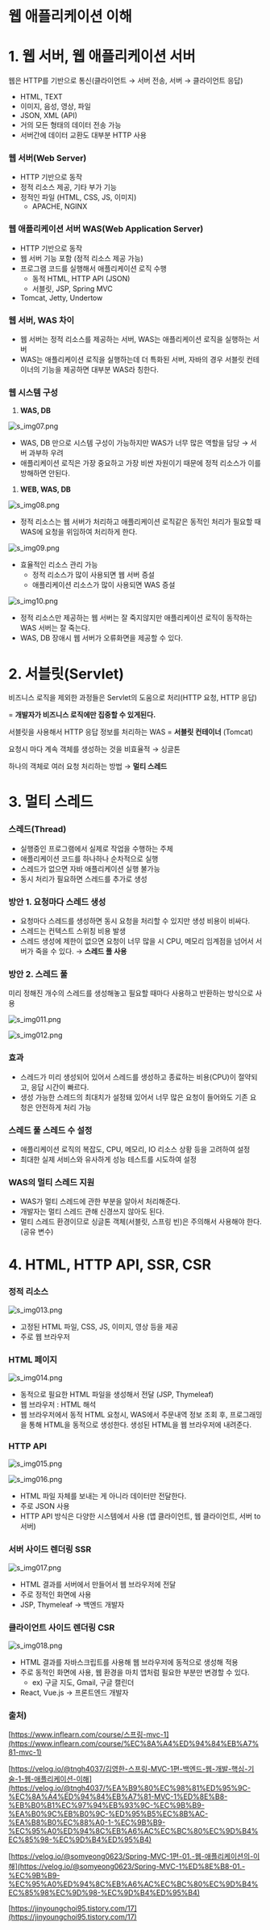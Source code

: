 # 웹 애플리케이션 이해

# 1. 웹 서버, 웹 애플리케이션 서버

웹은 HTTP를 기반으로 통신(클라이언트 → 서버 전송, 서버 → 클라이언트 응답)

- HTML, TEXT
- 이미지, 음성, 영상, 파일
- JSON, XML (API)
- 거의 모든 형태의 데이터 전송 가능
- 서버간에 데이터 교환도 대부분 HTTP 사용

### 웹 서버(Web Server)

- HTTP 기반으로 동작
- 정적 리소스 제공, 기타 부가 기능
- 정적인 파일 (HTML, CSS, JS, 이미지)
    - APACHE, NGINX

### 웹 애플리케이션 서버 WAS(Web Application Server)

- HTTP 기반으로 동작
- 웹 서버 기능 포함 (정적 리소스 제공 가능)
- 프로그램 코드를 실행해서 애플리케이션 로직 수행
    - 동적 HTML, HTTP API (JSON)
    - 서블릿, JSP, Spring MVC
- Tomcat, Jetty, Undertow

### 웹 서버, WAS 차이

- 웹 서버는 정적 리소스를 제공하는 서버, WAS는 애플리케이션 로직을 실행하는 서버
- WAS는 애플리케이션 로직을 실행하는데 더 특화된 서버, 자바의 경우 서블릿 컨테이너의 기능을 제공하면 대부분 WAS라 칭한다.

### 웹 시스템 구성

1. **WAS, DB**

![s_img07.png](images/s_img07.png)

- WAS, DB 만으로 시스템 구성이 가능하지만 WAS가 너무 많은 역할을 담당 → 서버 과부하 우려
- 애플리케이션 로직은 가장 중요하고 가장 비싼 자원이기 때문에 정적 리소스가 이를 방해하면 안된다.
1. **WEB, WAS, DB**

![s_img08.png](images/s_img08.png)

- 정적 리소스는 웹 서버가 처리하고 애플리케이션 로직같은 동적인 처리가 필요할 때 WAS에 요청을 위임하여 처리하게 한다.

![s_img09.png](images/s_img09.png)

- 효율적인 리소스 관리 가능
    - 정적 리소스가 많이 사용되면 웹 서버 증설
    - 애플리케이션 리소스가 많이 사용되면 WAS 증설

![s_img10.png](images/s_img10.png)

- 정적 리소스만 제공하는 웹 서버는 잘 죽지않지만 애플리케이션 로직이 동작하는 WAS 서버는 잘 죽는다.
- WAS, DB 장애시 웹 서버가 오류화면을 제공할 수 있다.

# 2. 서블릿(Servlet)

비즈니스 로직을 제외한 과정들은 Servlet의 도움으로 처리(HTTP 요청, HTTP 응답)

= **개발자가 비즈니스 로직에만 집중할 수 있게된다.**

서블릿을 사용해서 HTTP 응답 정보를 처리하는 WAS = **서블릿 컨테이너** (Tomcat)

요청시 마다 계속 객체를 생성하는 것을 비효율적 → 싱글톤

하나의 객체로 여러 요청 처리하는 방법 → **멀티 스레드**

# 3. 멀티 스레드

### 스레드(Thread)

- 실행중인 프로그램에서 실제로 작업을 수행하는 주체
- 애플리케이션 코드를 하나하나 순차적으로 실행
- 스레드가 없으면 자바 애플리케이션 실행 불가능
- 동시 처리가 필요하면 스레드를 추가로 생성

### 방안 1. 요청마다 스레드 생성

- 요청마다 스레드를 생성하면 동시 요청을 처리할 수 있지만 생성 비용이 비싸다.
- 스레드는 컨텍스트 스위칭 비용 발생
- 스레드 생성에 제한이 없으면 요청이 너무 많을 시 CPU, 메모리 임계점을 넘어서 서버가 죽을 수 있다. → **스레드 풀 사용**

### 방안 2. 스레드 풀

미리 정해진 개수의 스레드를 생성해놓고 필요할 때마다 사용하고 반환하는 방식으로 사용

![s_img011.png](images/s_img011.png)

![s_img012.png](images/s_img012.png)

### 효과

- 스레드가 미리 생성되어 있어서 스레드를 생성하고 종료하는 비용(CPU)이 절약되고, 응답 시간이 빠르다.
- 생성 가능한 스레드의 최대치가 설정돼 있어서 너무 많은 요청이 들어와도 기존 요청은 안전하게 처리 가능

### 스레드 풀 스레드 수 설정

- 애플리케이션 로직의 복잡도, CPU, 메모리, IO 리소스 상황 등을 고려하여 설정
- 최대한 실제 서비스와 유사하게 성능 테스트를 시도하여 설정

### WAS의 멀티 스레드 지원

- WAS가 멀티 스레드에 관한 부분을 알아서 처리해준다.
- 개발자는 멀티 스레드 관해 신경쓰지 않아도 된다.
- 멀티 스레드 환경이므로 싱글톤 객체(서블릿, 스프링 빈)은 주의해서 사용해야 한다. (공유 변수)

# 4. **HTML, HTTP API, SSR, CSR**

### 정적 리소스

![s_img013.png](images/s_img013.png)

- 고정된 HTML 파일, CSS, JS, 이미지, 영상 등을 제공
- 주로 웹 브라우저

### HTML 페이지

![s_img014.png](images/s_img014.png)

- 동적으로 필요한 HTML 파일을 생성해서 전달 (JSP, Thymeleaf)
- 웹 브라우저 : HTML 해석
- 웹 브라우저에서 동적 HTML 요청시, WAS에서 주문내역 정보 조회 후, 프로그래밍을 통해 HTML을 동적으로 생성한다. 생성된 HTML을 웹 브라우저에 내려준다.

### HTTP API

![s_img015.png](images/s_img015.png)

![s_img016.png](images/s_img016.png)

- HTML 파일 자체를 보내는 게 아니라 데이터만 전달한다.
- 주로 JSON 사용
- HTTP API 방식은 다양한 시스템에서 사용 (앱 클라이언트, 웹 클라이언트, 서버 to 서버)

### 서버 사이드 렌더링 SSR

![s_img017.png](images/s_img017.png)

- HTML 결과를 서버에서 만들어서 웹 브라우저에 전달
- 주로 정적인 화면에 사용
- JSP, Thymeleaf → 백엔드 개발자

### 클라이언트 사이드 렌더링 CSR

![s_img018.png](images/s_img018.png)

- HTML 결과를 자바스크립트를 사용해 웹 브라우저에 동적으로 생성해 적용
- 주로 동적인 화면에 사용, 웹 환경을 마치 앱처럼 필요한 부분만 변경할 수 있다.
    - ex) 구글 지도, Gmail, 구글 캘린더
- React, Vue.js → 프론트엔드 개발자

### 출처)

[https://www.inflearn.com/course/스프링-mvc-1](https://www.inflearn.com/course/%EC%8A%A4%ED%94%84%EB%A7%81-mvc-1)

[https://velog.io/@tngh4037/김영한-스프링-MVC-1편-백엔드-웹-개발-핵심-기술-1-웹-애플리케이션-이해](https://velog.io/@tngh4037/%EA%B9%80%EC%98%81%ED%95%9C-%EC%8A%A4%ED%94%84%EB%A7%81-MVC-1%ED%8E%B8-%EB%B0%B1%EC%97%94%EB%93%9C-%EC%9B%B9-%EA%B0%9C%EB%B0%9C-%ED%95%B5%EC%8B%AC-%EA%B8%B0%EC%88%A0-1-%EC%9B%B9-%EC%95%A0%ED%94%8C%EB%A6%AC%EC%BC%80%EC%9D%B4%EC%85%98-%EC%9D%B4%ED%95%B4)

[https://velog.io/@somyeong0623/Spring-MVC-1편-01.-웹-애플리케이션의-이해](https://velog.io/@somyeong0623/Spring-MVC-1%ED%8E%B8-01.-%EC%9B%B9-%EC%95%A0%ED%94%8C%EB%A6%AC%EC%BC%80%EC%9D%B4%EC%85%98%EC%9D%98-%EC%9D%B4%ED%95%B4)

[https://jinyoungchoi95.tistory.com/17](https://jinyoungchoi95.tistory.com/17)